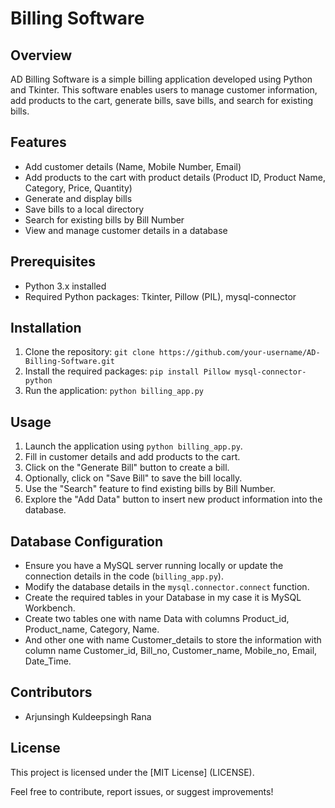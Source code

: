 # Billing Software

## Overview
AD Billing Software is a simple billing application developed using Python and Tkinter. This software enables users to manage customer information, add products to the cart, generate bills, save bills, and search for existing bills.

## Features
- Add customer details (Name, Mobile Number, Email)
- Add products to the cart with product details (Product ID, Product Name, Category, Price, Quantity)
- Generate and display bills
- Save bills to a local directory
- Search for existing bills by Bill Number
- View and manage customer details in a database

## Prerequisites
- Python 3.x installed
- Required Python packages: Tkinter, Pillow (PIL), mysql-connector

## Installation
1. Clone the repository: `git clone https://github.com/your-username/AD-Billing-Software.git`
2. Install the required packages: `pip install Pillow mysql-connector-python`
3. Run the application: `python billing_app.py`

## Usage
1. Launch the application using `python billing_app.py`.
2. Fill in customer details and add products to the cart.
3. Click on the "Generate Bill" button to create a bill.
4. Optionally, click on "Save Bill" to save the bill locally.
5. Use the "Search" feature to find existing bills by Bill Number.
6. Explore the "Add Data" button to insert new product information into the database.

## Database Configuration
- Ensure you have a MySQL server running locally or update the connection details in the code (`billing_app.py`).
- Modify the database details in the `mysql.connector.connect` function.
- Create the required tables in your Database in my case it is MySQL Workbench.
- Create two tables one with name Data with columns Product_id, Product_name, Category, Name.
- And other one with name Customer_details to store the information with column name Customer_id, Bill_no, Customer_name, Mobile_no, Email, Date_Time.

## Contributors
- Arjunsingh Kuldeepsingh Rana

## License
This project is licensed under the [MIT License] (LICENSE).

Feel free to contribute, report issues, or suggest improvements!
